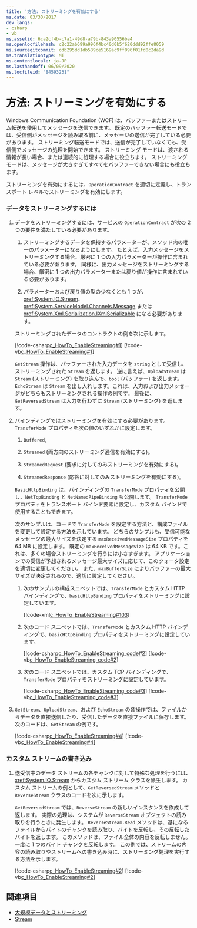 ```yaml
---
title: '方法: ストリーミングを有効にする'
ms.date: 03/30/2017
dev_langs:
- csharp
- vb
ms.assetid: 6ca2cf4b-c7a1-49d8-a79b-843a90556ba4
ms.openlocfilehash: c2c22ab699a996f4bc40d0b5f620ddd92ffe8059
ms.sourcegitcommit: cdb295dd1db589ce5169ac9ff096f01fd0c2da9d
ms.translationtype: MT
ms.contentlocale: ja-JP
ms.lasthandoff: 06/09/2020
ms.locfileid: "84593231"
---
```

# <a name="how-to-enable-streaming"></a>方法: ストリーミングを有効にする
Windows Communication Foundation (WCF) は、バッファーまたはストリーム転送を使用してメッセージを送信できます。 既定のバッファー転送モードでは、受信側がメッセージを読み取る前に、メッセージの送信が完了している必要があります。 ストリーミング転送モードでは、送信が完了していなくても、受信側でメッセージの処理を開始できます。 ストリーミング モードは、渡される情報が長い場合、または連続的に処理する場合に役立ちます。 ストリーミング モードは、メッセージが大きすぎてすべてをバッファーできない場合にも役立ちます。  
  
 ストリーミングを有効にするには、`OperationContract` を適切に定義し、トランスポート レベルでストリーミングを有効にします。  
  
### <a name="to-stream-data"></a>データをストリーミングするには  
  
1. データをストリーミングするには、サービスの `OperationContract` が次の 2 つの要件を満たしている必要があります。  
  
    1. ストリーミングするデータを保持するパラメーターが、メソッド内の唯一のパラメーターになるようにします。 たとえば、入力メッセージをストリーミングする場合、厳密に 1 つの入力パラメーターが操作に含まれている必要があります。 同様に、出力メッセージをストリーミングする場合、厳密に 1 つの出力パラメーターまたは戻り値が操作に含まれている必要があります。  
  
    2. パラメーターおよび戻り値の型の少なくとも 1 つが、<xref:System.IO.Stream>、<xref:System.ServiceModel.Channels.Message> または <xref:System.Xml.Serialization.IXmlSerializable> になる必要があります。  
  
     ストリーミングされたデータのコントラクトの例を次に示します。  
  
     [!code-csharp[c_HowTo_EnableStreaming#1](../../../../samples/snippets/csharp/VS_Snippets_CFX/c_howto_enablestreaming/cs/service.cs#1)]
     [!code-vb[c_HowTo_EnableStreaming#1](../../../../samples/snippets/visualbasic/VS_Snippets_CFX/c_howto_enablestreaming/vb/service.vb#1)]  
  
     `GetStream` 操作は、バッファーされた入力データを `string` として受信し、ストリーミングされた `Stream` を返します。 逆に言えば、`UploadStream` は `Stream` (ストリーミング) を取り込んで、`bool` (バッファー) を返します。 `EchoStream` は `Stream` を出し入れします。これは、入力および出力メッセージがどちらもストリーミングされる操作の例です。 最後に、`GetReversedStream` は入力を行わずに `Stream` (ストリーミング) を返します。  
  
2. バインディングではストリーミングを有効にする必要があります。 `TransferMode` プロパティを次の値のいずれかに設定します。  
  
    1. `Buffered`,  
  
    2. `Streamed` (両方向のストリーミング通信を有効にする)。  
  
    3. `StreamedRequest` (要求に対してのみストリーミングを有効にする)。  
  
    4. `StreamedResponse` (応答に対してのみストリーミングを有効にする)。  
  
     `BasicHttpBinding` は、バインディングの `TransferMode` プロパティを公開し、`NetTcpBinding` と `NetNamedPipeBinding` も公開します。 `TransferMode` プロパティをトランスポート バインド要素に設定し、カスタム バインドで使用することもできます。  
  
     次のサンプルは、コードで `TransferMode` を設定する方法と、構成ファイルを変更して設定する方法を示しています。 どちらのサンプルも、受信可能なメッセージの最大サイズを決定する `maxReceivedMessageSize` プロパティを 64 MB に設定します。 既定の `maxReceivedMessageSize` は 64 KB です。これは、多くの場合ストリーミングを行うには小さすぎます。 アプリケーションでの受信が予想されるメッセージ最大サイズに応じて、このクォータ設定を適切に変更してください。 また、`maxBufferSize` によりバッファーの最大サイズが決定されるので、適切に設定してください。  
  
    1. 次のサンプルの構成スニペットでは、`TransferMode` とカスタム HTTP バインディングで、`basicHttpBinding` プロパティをストリーミングに設定しています。  
  
         [!code-xml[c_HowTo_EnableStreaming#103](../../../../samples/snippets/csharp/VS_Snippets_CFX/c_howto_enablestreaming/common/app.config#103)]
  
    2. 次のコード スニペットでは、`TransferMode` とカスタム HTTP バインディングで、`basicHttpBinding` プロパティをストリーミングに設定しています。  
  
         [!code-csharp[c_HowTo_EnableStreaming_code#2](../../../../samples/snippets/csharp/VS_Snippets_CFX/c_howto_enablestreaming_code/cs/c_howto_enablestreaming_code.cs#2)]
         [!code-vb[c_HowTo_EnableStreaming_code#2](../../../../samples/snippets/visualbasic/VS_Snippets_CFX/c_howto_enablestreaming_code/vb/c_howto_enablestreaming_code.vb#2)]  
  
    3. 次のコード スニペットでは、カスタム TCP バインディングで、`TransferMode` プロパティをストリーミングに設定しています。  
  
         [!code-csharp[c_HowTo_EnableStreaming_code#3](../../../../samples/snippets/csharp/VS_Snippets_CFX/c_howto_enablestreaming_code/cs/c_howto_enablestreaming_code.cs#3)]
         [!code-vb[c_HowTo_EnableStreaming_code#3](../../../../samples/snippets/visualbasic/VS_Snippets_CFX/c_howto_enablestreaming_code/vb/c_howto_enablestreaming_code.vb#3)]  
  
3. `GetStream`、`UploadStream`、および `EchoStream` の各操作では、ファイルからデータを直接送信したり、受信したデータを直接ファイルに保存します。 次のコードは、`GetStream` の例です。  
  
     [!code-csharp[c_HowTo_EnableStreaming#4](../../../../samples/snippets/csharp/VS_Snippets_CFX/c_howto_enablestreaming/cs/service.cs#4)]
     [!code-vb[c_HowTo_EnableStreaming#4](../../../../samples/snippets/visualbasic/VS_Snippets_CFX/c_howto_enablestreaming/vb/service.vb#4)]  
  
### <a name="writing-a-custom-stream"></a>カスタム ストリームの書き込み  
  
1. 送受信中のデータ ストリームの各チャンクに対して特殊な処理を行うには、<xref:System.IO.Stream> からカスタム ストリーム クラスを派生します。 カスタム ストリームの例として、`GetReversedStream` メソッドと `ReverseStream` クラスのコードを次に示します。  
  
     `GetReversedStream` では、`ReverseStream` の新しいインスタンスを作成して返します。 実際の処理は、システムが `ReverseStream` オブジェクトの読み取りを行うときに発生します。 `ReverseStream.Read` メソッドは、基になるファイルからバイトのチャンクを読み取り、バイトを反転し、その反転したバイトを返します。 このメソッドは、ファイル全体の内容を反転しません。一度に 1 つのバイト チャンクを反転します。 この例では、ストリームの内容の読み取りやストリームへの書き込み時に、ストリーミング処理を実行する方法を示します。  
  
     [!code-csharp[c_HowTo_EnableStreaming#2](../../../../samples/snippets/csharp/VS_Snippets_CFX/c_howto_enablestreaming/cs/service.cs#2)]
     [!code-vb[c_HowTo_EnableStreaming#2](../../../../samples/snippets/visualbasic/VS_Snippets_CFX/c_howto_enablestreaming/vb/service.vb#2)]  
  
## <a name="see-also"></a>関連項目

- [大規模データとストリーミング](large-data-and-streaming.md)
- [Stream](../samples/stream.md)
